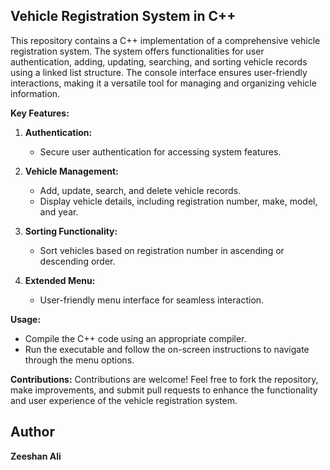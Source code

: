 ## Vehicle Registration System in C++

This repository contains a C++ implementation of a comprehensive vehicle registration system. The system offers functionalities for user authentication, adding, updating, searching, and sorting vehicle records using a linked list structure. The console interface ensures user-friendly interactions, making it a versatile tool for managing and organizing vehicle information.

**Key Features:**
1. **Authentication:**
   - Secure user authentication for accessing system features.

2. **Vehicle Management:**
   - Add, update, search, and delete vehicle records.
   - Display vehicle details, including registration number, make, model, and year.

3. **Sorting Functionality:**
   - Sort vehicles based on registration number in ascending or descending order.

4. **Extended Menu:**
   - User-friendly menu interface for seamless interaction.

**Usage:**
- Compile the C++ code using an appropriate compiler.
- Run the executable and follow the on-screen instructions to navigate through the menu options.

**Contributions:**
Contributions are welcome! Feel free to fork the repository, make improvements, and submit pull requests to enhance the functionality and user experience of the vehicle registration system.

## Author
 **Zeeshan Ali** 
